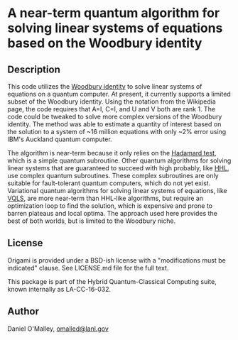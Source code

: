 A near-term quantum algorithm for solving linear systems of equations based on the Woodbury identity
===============================

Description
-----------

This code utilizes the [Woodbury identity](https://en.wikipedia.org/wiki/Woodbury_matrix_identity) to solve linear systems of equations on a quantum computer. At present, it currently supports a limited subset of the Woodbury identity. Using the notation from the Wikipedia page, the code requires that A=I, C=I, and U and V both are rank 1. The code could be tweaked to solve more complex versions of the Woodbury identity. The method was able to estimate a quantity of interest based on the solution to a system of ~16 million equations with only ~2% error using IBM's Auckland quantum computer.

The algorithm is near-term because it only relies on the [Hadamard test](https://en.wikipedia.org/wiki/Hadamard_test_(quantum_computation)), which is a simple quantum subroutine. Other quantum algorithms for solving linear systems that are guaranteed to succeed with high probably, like [HHL](https://arxiv.org/abs/0811.3171), use complex quantum subroutines. These complex subroutines are only suitable for fault-tolerant quantum computers, which do not yet exist. Variational quantum algorithms for solving linear systems of equations, like [VQLS](https://arxiv.org/abs/1909.05820), are more near-term than HHL-like algorithms, but require an optimization loop to find the solution, which is expensive and prone to barren plateaus and local optima. The approach used here provides the best of both worlds, but is limited to the Woodbury niche.

License
-------

Origami is provided under a BSD-ish license with a "modifications must be indicated" clause.  See LICENSE.md file for the full text.

This package is part of the Hybrid Quantum-Classical Computing suite, known internally as LA-CC-16-032.

Author
------

Daniel O'Malley, <omalled@lanl.gov>

